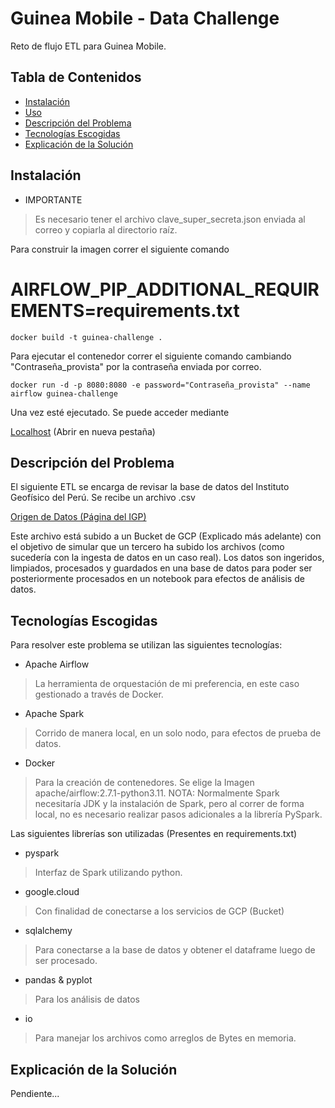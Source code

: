 # Guinea Mobile - Data Challenge
Reto de flujo ETL para Guinea Mobile.

## Tabla de Contenidos

- [Instalación](#instalación)
- [Uso](#uso)
- [Descripción del Problema](#Descripción-del-Problema)
- [Tecnologías Escogidas](#Tecnologías-Escogidas)
- [Explicación de la Solución](#Explicación-De-La-Solución)

## Instalación
- IMPORTANTE
> Es necesario tener el archivo clave_super_secreta.json enviada al correo y copiarla al directorio raíz.

Para construir la imagen correr el siguiente comando

# AIRFLOW_PIP_ADDITIONAL_REQUIREMENTS=requirements.txt
` docker build -t guinea-challenge . ` 

Para ejecutar el contenedor correr el siguiente comando cambiando "Contraseña_provista" por la contraseña enviada por correo.

` docker run -d -p 8080:8080 -e password="Contraseña_provista" --name airflow guinea-challenge `


Una vez esté ejecutado. Se puede acceder mediante 

[Localhost](http://localhost:8080) (Abrir en nueva pestaña)

## Descripción del Problema

El siguiente ETL se encarga de revisar la base de datos del Instituto Geofísico del Perú.
Se recibe un archivo .csv 

[Origen de Datos (Página del IGP)](https://ultimosismo.igp.gob.pe/descargar-datos-sismicos)

Este archivo está subido a un Bucket de GCP (Explicado más adelante) con el objetivo de simular que un tercero ha subido los archivos (como sucedería con la ingesta de datos en un caso real).
Los datos son ingeridos, limpiados, procesados y guardados en una base de datos para poder ser posteriormente procesados en un notebook para efectos de análisis de datos.

## Tecnologías Escogidas

Para resolver este problema se utilizan las siguientes tecnologías:

- Apache Airflow
> La herramienta de orquestación de mi preferencia, en este caso gestionado a través de Docker.

- Apache Spark
> Corrido de manera local, en un solo nodo, para efectos de prueba de datos.

- Docker 
> Para la creación de contenedores. Se elige la Imagen apache/airflow:2.7.1-python3.11.
> NOTA: Normalmente Spark necesitaría JDK y la instalación de Spark, pero al correr de forma
> local, no es necesario realizar pasos adicionales a la librería PySpark.

Las siguientes librerías son utilizadas (Presentes en requirements.txt)

- pyspark
> Interfaz de Spark utilizando python.

- google.cloud
> Con finalidad de conectarse a los servicios de GCP (Bucket)

- sqlalchemy
> Para conectarse a la base de datos y obtener el dataframe luego de ser procesado.

- pandas & pyplot
> Para los análisis de datos 

- io
> Para manejar los archivos como arreglos de Bytes en memoria.

## Explicación de la Solución

Pendiente...
